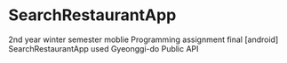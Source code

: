 # SearchRestaurantApp
2nd year winter semester moblie Programming assignment final
[android] SearchRestaurantApp
used Gyeonggi-do Public API
